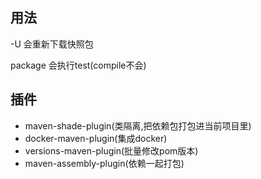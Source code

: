 ## 用法

-U 会重新下载快照包

package 会执行test(compile不会)

## 插件
- maven-shade-plugin(类隔离,把依赖包打包进当前项目里)
- docker-maven-plugin(集成docker)
- versions-maven-plugin(批量修改pom版本)
- maven-assembly-plugin(依赖一起打包)